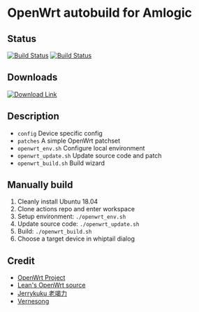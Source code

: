 # OpenWrt autobuild for Amlogic

## Status

[![Build Status](https://github.com/chencaidy/openwrt-actions/actions/workflows/amd64.yml/badge.svg)](https://github.com/chencaidy/openwrt-actions/actions/workflows/amd64.yml)
[![Build Status](https://github.com/chencaidy/openwrt-actions/actions/workflows/amlogic.yml/badge.svg)](https://github.com/chencaidy/openwrt-actions/actions/workflows/amlogic.yml)

## Downloads

[![Download Link](https://img.shields.io/badge/Download-MEGA-blue)](https://mega.nz/folder/yFc3RY5Q#Qtbwdfx7PW0vNC-FuuLlnQ)

## Description

* `config` Device specific config
* `patches` A simple OpenWrt patchset
* `openwrt_env.sh` Configure local environment
* `openwrt_update.sh` Update source code and patch
* `openwrt_build.sh` Build wizard

## Manually build

1. Cleanly install Ubuntu 18.04
2. Clone actions repo and enter workspace
3. Setup environment: `./openwrt_env.sh`
4. Update source code: `./openwrt_update.sh`
5. Build: `./openwrt_build.sh`
6. Choose a target device in whiptail dialog

## Credit

* [OpenWrt Project](https://github.com/openwrt/openwrt)
* [Lean's OpenWrt source](https://github.com/coolsnowwolf/lede)
* [Jerrykuku 老竭力](https://github.com/jerrykuku)
* [Vernesong](https://github.com/vernesong)
